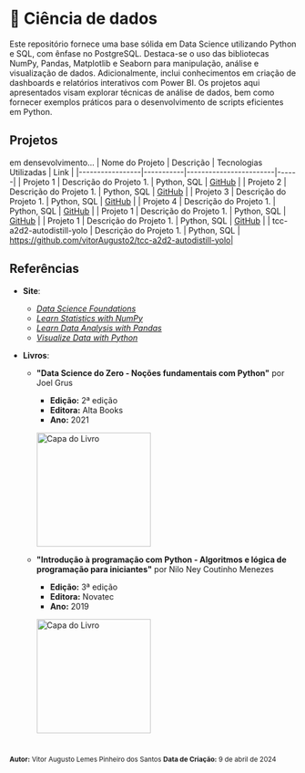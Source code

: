 # 📘 Ciência de dados

Este repositório fornece uma base sólida em Data Science utilizando Python e SQL, com ênfase no PostgreSQL. Destaca-se o uso das bibliotecas NumPy, Pandas, Matplotlib e Seaborn para manipulação, análise e visualização de dados. Adicionalmente, inclui conhecimentos em criação de dashboards e relatórios interativos com Power BI. Os projetos aqui apresentados visam explorar técnicas de análise de dados, bem como fornecer exemplos práticos para o desenvolvimento de scripts eficientes em Python.

## Projetos
em densevolvimento...
| Nome do Projeto | Descrição | Tecnologias Utilizadas | Link |
|-----------------|-----------|------------------------|------|
| Projeto 1       | Descrição do Projeto 1.            | Python, SQL      | [GitHub](https://github.com/usuario/projeto1) |
| Projeto 2       | Descrição do Projeto 1.            | Python, SQL      | [GitHub](https://github.com/usuario/projeto1) |
| Projeto 3       | Descrição do Projeto 1.            | Python, SQL      | [GitHub](https://github.com/usuario/projeto1) |
| Projeto 4       | Descrição do Projeto 1.            | Python, SQL      | [GitHub](https://github.com/usuario/projeto1) |
| Projeto 1       | Descrição do Projeto 1.            | Python, SQL      | [GitHub](https://github.com/usuario/projeto1) |
| Projeto 1       | Descrição do Projeto 1.            | Python, SQL      | [GitHub](https://github.com/usuario/projeto1) |
| tcc-a2d2-autodistill-yolo | Descrição do Projeto 1.            | Python, SQL      | https://github.com/vitorAugusto2/tcc-a2d2-autodistill-yolo|



## Referências
- **Site**:
    - [*Data Science Foundations*](https://www.codecademy.com/enrolled/paths/data-science-foundations)
    - [*Learn Statistics with NumPy*](https://www.codecademy.com/enrolled/courses/intro-statistics-numpy)
    - [*Learn Data Analysis with Pandas*](https://www.codecademy.com/enrolled/courses/data-processing-pandas)
    - [*Visualize Data with Python*](https://www.codecademy.com/enrolled/paths/visualize-data-with-python)
    
- **Livros**:
  - **"Data Science do Zero - Noções fundamentais com Python"** por Joel Grus
    - **Edição:** 2ª edição
    - **Editora:** Alta Books
    - **Ano:** 2021
    <p align="left">
      <img src="https://github.com/vitorAugusto2/arquivos-de-estudo/assets/131685750/ee567fe5-e068-4c9d-99ba-e69a86e624dd" alt="Capa do Livro" width="200">
    </p>


  - **"Introdução à programação com Python - Algoritmos e lógica de programação para iniciantes"** por Nilo Ney Coutinho Menezes
    - **Edição:** 3ª edição
    - **Editora:** Novatec
    - **Ano:** 2019
    <p align="left">
      <img src="https://github.com/vitorAugusto2/arquivos-de-estudo/assets/131685750/77500055-b478-4c63-bf21-ce718aa12a41" alt="Capa do Livro" width="200">
    </p>

#

<sub>
    <strong>Autor:</strong> Vitor Augusto Lemes Pinheiro dos Santos
    <strong>Data de Criação:</strong> 9 de abril de 2024
</sub>
